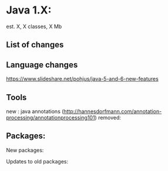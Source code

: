 # Java 1.X:
 
est. X, X classes, X Mb

## List of changes

## Language changes
https://www.slideshare.net/pohjus/java-5-and-6-new-features
## Tools

new :
java annotations (http://hannesdorfmann.com/annotation-processing/annotationprocessing101)
removed:


## Packages:

New packages:

Updates to old packages:


